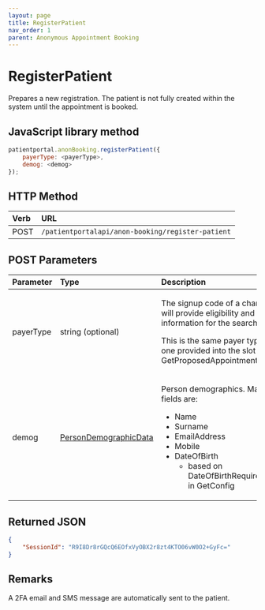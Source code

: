 ```yaml
---
layout: page
title: RegisterPatient
nav_order: 1
parent: Anonymous Appointment Booking
---
```


# RegisterPatient

Prepares a new registration. The patient is not fully created within the system until the appointment is booked.

## JavaScript library method

```javascript
patientportal.anonBooking.registerPatient({
    payerType: <payerType>,
    demog: <demog>
});
```

## HTTP Method

| Verb | URL                                               |
|:-----|:--------------------------------------------------|
| POST | `/patientportalapi/anon-booking/register-patient` |

## POST Parameters

<table>
    <thead>
        <tr>
            <th style="text-align: left">Parameter</th>
            <th style="text-align: left">Type</th>
            <th style="text-align: left">Description</th>
        </tr>
    </thead>
    <tbody>
        <tr>
            <td>payerType</td>
            <td>string (optional)</td>
            <td>
                <p>The signup code of a chargeband, that will provide eligibility and price information for the search.
                </p>
                <p>This is the same payer type like the one provided into the slot search GetProposedAppointments</p>
            </td>
        </tr>
        <tr>
            <td>demog</td>
            <td><a href="../objects-and-data-types/persondemographicdata">PersonDemographicData</a></td>
            <td>
                <p>Person demographics. Mandatory fields are:</p>
                <ul>
                    <li>Name</li>
                    <li>Surname</li>
                    <li>EmailAddress</li>
                    <li>Mobile</li>
                    <li>
                        DateOfBirth
                        <ul>
                            <li>based on DateOfBirthRequiredForPatients in GetConfig</li>
                        </ul>
                    </li>
                </ul>
            </td>
        </tr>
    </tbody>
</table>

## Returned JSON

```json
{
    "SessionId": "R9I8Dr8rGQcQ6EOfxVyOBX2r8zt4KTO06vW0O2+GyFc="
}
```

## Remarks

A 2FA email and SMS message are automatically sent to the patient.
